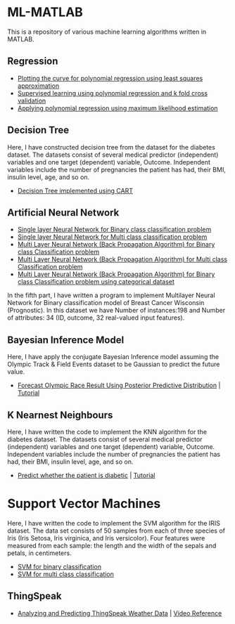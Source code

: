 # ML-MATLAB

This is a repository of various machine learning algorithms written in MATLAB.

## Regression

- [Plotting the curve for polynomial regression using least squares approximation](https://github.com/MashuAjmera/ML-MATLAB/least_squares_regression.m)
- [Supervised learning using polynomial regression and k fold cross validation](https://github.com/MashuAjmera/ML-MATLAB/least_squares_kFoldCV_regression.m)
- [Applying polynomial regression using maximum likelihood estimation](https://github.com/MashuAjmera/ML_MATLAB/mle_regression.m)

## Decision Tree

Here, I have constructed decision tree from the dataset for the diabetes dataset. The datasets consist of several medical predictor (independent) variables and one target (dependent) variable, Outcome. Independent variables include the number of pregnancies the patient has had, their BMI, insulin level, age, and so on.

- [Decision Tree implemented using CART](https://github.com/MashuAjmera/ML-MATLAB/dtree.m)

## Artificial Neural Network

- [Single layer Neural Network for Binary class classification problem](https://github.com/MashuAjmera/ML-MATLAB/single_layer_binary_class.m)
- [Single layer Neural Network for Multi class classification problem](https://github.com/MashuAjmera/ML-MATLAB/single_layer_multi_class.m)
- [Multi Layer Neural Network (Back Propagation Algorithm) for Binary class Classification problem](https://github.com/MashuAjmera/ML_MATLAB/multi_layer_binary_class.m)
- [Multi Layer Neural Network (Back Propagation Algorithm) for Multi class Classification problem](https://github.com/MashuAjmera/ML_MATLAB/multi_layer_multi_class.m)
- [Multi Layer Neural Network (Back Propagation Algorithm) for Binary class Classification problem using categorical dataset](https://github.com/MashuAjmera/ML_MATLAB/multi_layer_binary_class_cat.m)

In the fifth part, I have written a program to implement Multilayer Neural Network for Binary classification model of Breast Cancer Wisconsin (Prognostic). In this dataset we have Number of instances:198 and Number of attributes: 34 (ID, outcome, 32 real-valued input features).

## Bayesian Inference Model

Here, I have apply the conjugate Bayesian Inference model assuming the Olympic Track & Field Events dataset to be Gaussian to predict the future value.

- [Forecast Olympic Race Result Using Posterior Predictive Distribution](https://github.com/MashuAjmera/ML_MATLAB/bayesian.m) | [Tutorial](https://in.mathworks.com/help/econ/conjugateblm.forecast.html)

## K Nearnest Neighbours

Here, I have written the code to implement the KNN algorithm for the diabetes dataset. The datasets consist of several medical predictor (independent) variables and one target (dependent) variable, Outcome. Independent variables include the number of pregnancies the patient has had, their BMI, insulin level, age, and so on.

- [Predict whether the patient is diabetic](https://github.com/MashuAjmera/ML_MATLAB/knn.m) | [Tutorial](https://www.youtube.com/watch?v=FPVLWh4iX0Q)

# Support Vector Machines

Here, I have written the code to implement the SVM algorithm for the IRIS dataset. The data set consists of 50 samples from each of three species of Iris (Iris Setosa, Iris virginica, and Iris versicolor). Four features were measured from each sample: the length and the width of the sepals and petals, in centimeters.

- [SVM for binary classification](https://github.com/MashuAjmera/ML_MATLAB/svm_bin.m)
- [SVM for multi class classification](https://github.com/MashuAjmera/ML_MATLAB/svm_mul.m)

## ThingSpeak

- [Analyzing and Predicting ThingSpeak Weather Data](https://github.com/MashuAjmera/ML_MATLAB/aiot.mlx) | [Video Reference](https://www.youtube.com/watch?v=DLeZN9U5LDE)
